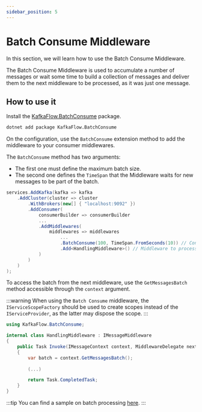```yaml
---
sidebar_position: 5
---
```


# Batch Consume Middleware

In this section, we will learn how to use the Batch Consume Middleware.

The Batch Consume Middleware is used to accumulate a number of messages or wait some time to build a collection of messages and deliver them to the next middleware to be processed, as it was just one message.

## How to use it

Install the [KafkaFlow.BatchConsume](https://www.nuget.org/packages/KafkaFlow.BatchConsume) package. 

```bash
dotnet add package KafkaFlow.BatchConsume
```

On the configuration, use the `BatchConsume` extension method to add the middleware to your consumer middlewares. 

The `BatchConsume` method has two arguments: 
 - The first one must define the maximum batch size. 
 - The second one defines the `TimeSpan` that the Middleware waits for new messages to be part of the batch.


```csharp
services.AddKafka(kafka => kafka
    .AddCluster(cluster => cluster
        .WithBrokers(new[] { "localhost:9092" })
        .AddConsumer(
            consumerBuilder => consumerBuilder
            ...
            .AddMiddlewares(
                middlewares => middlewares
                    ...
                    .BatchConsume(100, TimeSpan.FromSeconds(10)) // Configuration of the BatchConsumeMiddleware
                    .Add<HandlingMiddleware>() // Middleware to process the batch
            )
        )
    )
);
```

To access the batch from the next middleware, use the `GetMessagesBatch` method accessible through the `context` argument.

:::warning
When using the `Batch Consume` middleware, the `IServiceScopeFactory` should be used to create scopes instead of the `IServiceProvider`, as the latter may dispose the scope.
:::

```csharp
using KafkaFlow.BatchConsume;

internal class HandlingMiddleware : IMessageMiddleware
{
    public Task Invoke(IMessageContext context, MiddlewareDelegate next)
    {
        var batch = context.GetMessagesBatch();
        
        (...)

        return Task.CompletedTask;
    }
}
```
:::tip
You can find a sample on batch processing [here](https://github.com/Farfetch/kafkaflow/tree/master/samples/KafkaFlow.Sample.BatchOperations).
:::